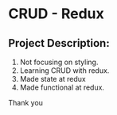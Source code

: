 # CRUD - Redux

## Project Description:
1. Not focusing on styling.
2. Learning CRUD with redux.
3. Made state at redux
4. Made functional at redux.

Thank you
